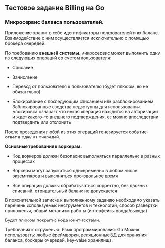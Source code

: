 ## Тестовое задание Billing на Go

### **Микросервис баланса пользователей.**

Приложение хранит в себе идентификаторы пользователей и их баланс. Взаимодействие с ним осуществляется исключительно с помощью брокера очередей.

По требованию **внешней системы**, микросервис может выполнить одну из следующих операций со счетом пользователя:

- Списание

* Зачисление

+ Перевод от пользователя к пользователю (будет плюсом, но не обязательно)

+ Блокирование с последующим списанием или разблокированием. Заблокированные средства недоступны для использования.     Блокировка означает что некая операция находится на авторизации и ждет какого-то внешнего подтверждения, ее можно впоследствии подтвердить или отклонить

После проведения любой из этих операций генерируется событие-ответ в одну из очередей.

**Основные требования к воркерам:**

- Код воркеров должен безопасно выполняться параллельно в разных процессах

- Воркеры могут запускаться одновременно в любом числе экземпляров и выполняться произвольное время

- Все операции должны обрабатываться корректно, без двойных списаний, отрицательный баланс не допускается

В пояснительной записке к выполненному заданию необходимо указать перечень используемых инструментов и технологий, способ развертки приложения, общий механизм работы (интерфейсы ввода/вывода)

Будет плюсом покрытие кода юнит-тестами.

Требования к окружению: Язык программирования: Go Можно использовать: любые фреймворки, реляционные БД для хранения баланса, брокеры очередей, key-value хранилища.